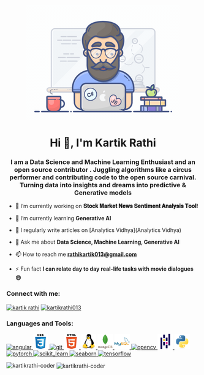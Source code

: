 <div style="text-align:center;">
  <img src="https://github.com/kartikrathi-coder/Kartikrathi-coder/blob/main/68747470733a2f2f63646e2e6472696262626c652e636f6d2f75736572732f313136323037372f73637265656e73686f74732f333834383931342f70726f6772616d6d65722e676966.gif" alt="Your Alt Text" width="400" height="300" style="margin:auto;">
</div>

<h1 align="center">Hi 👋, I'm Kartik Rathi</h1>
<h3 align="center">I am a Data Science and Machine Learning Enthusiast and an open source contributor . Juggling algorithms like a circus performer and contributing code to the open source carnival. Turning data into insights and dreams into predictive & Generative models</h3>

- 🔭 I’m currently working on **𝐒𝐭𝐨𝐜𝐤 𝐌𝐚𝐫𝐤𝐞𝐭 𝐍𝐞𝐰𝐬 𝐒𝐞𝐧𝐭𝐢𝐦𝐞𝐧𝐭 𝐀𝐧𝐚𝐥𝐲𝐬𝐢𝐬 𝐓𝐨𝐨𝐥!**

- 🌱 I’m currently learning **Generative AI**

- 📝 I regularly write articles on [Analytics Vidhya](Analytics Vidhya)

- 💬 Ask me about **Data Science, Machine Learning, Generative AI**

- 📫 How to reach me **rathikartik013@gmail.com**

- ⚡ Fun fact **I can relate day to day real-life tasks with movie dialogues 😎**

<h3 align="left">Connect with me:</h3>
<p align="left">
<a href="https://linkedin.com/in/kartik rathi" target="blank"><img align="center" src="https://raw.githubusercontent.com/rahuldkjain/github-profile-readme-generator/master/src/images/icons/Social/linked-in-alt.svg" alt="kartik rathi" height="30" width="40" /></a>
<a href="https://instagram.com/kartikrathi013" target="blank"><img align="center" src="https://raw.githubusercontent.com/rahuldkjain/github-profile-readme-generator/master/src/images/icons/Social/instagram.svg" alt="kartikrathi013" height="30" width="40" /></a>
</p>

<h3 align="left">Languages and Tools:</h3>
<p align="left"> <a href="https://angular.io" target="_blank" rel="noreferrer"> <img src="https://angular.io/assets/images/logos/angular/angular.svg" alt="angular" width="40" height="40"/> </a> <a href="https://www.w3schools.com/css/" target="_blank" rel="noreferrer"> <img src="https://raw.githubusercontent.com/devicons/devicon/master/icons/css3/css3-original-wordmark.svg" alt="css3" width="40" height="40"/> </a> <a href="https://git-scm.com/" target="_blank" rel="noreferrer"> <img src="https://www.vectorlogo.zone/logos/git-scm/git-scm-icon.svg" alt="git" width="40" height="40"/> </a> <a href="https://www.w3.org/html/" target="_blank" rel="noreferrer"> <img src="https://raw.githubusercontent.com/devicons/devicon/master/icons/html5/html5-original-wordmark.svg" alt="html5" width="40" height="40"/> </a> <a href="https://www.linux.org/" target="_blank" rel="noreferrer"> <img src="https://raw.githubusercontent.com/devicons/devicon/master/icons/linux/linux-original.svg" alt="linux" width="40" height="40"/> </a> <a href="https://www.mongodb.com/" target="_blank" rel="noreferrer"> <img src="https://raw.githubusercontent.com/devicons/devicon/master/icons/mongodb/mongodb-original-wordmark.svg" alt="mongodb" width="40" height="40"/> </a> <a href="https://www.mysql.com/" target="_blank" rel="noreferrer"> <img src="https://raw.githubusercontent.com/devicons/devicon/master/icons/mysql/mysql-original-wordmark.svg" alt="mysql" width="40" height="40"/> </a> <a href="https://opencv.org/" target="_blank" rel="noreferrer"> <img src="https://www.vectorlogo.zone/logos/opencv/opencv-icon.svg" alt="opencv" width="40" height="40"/> </a> <a href="https://pandas.pydata.org/" target="_blank" rel="noreferrer"> <img src="https://raw.githubusercontent.com/devicons/devicon/2ae2a900d2f041da66e950e4d48052658d850630/icons/pandas/pandas-original.svg" alt="pandas" width="40" height="40"/> </a> <a href="https://www.python.org" target="_blank" rel="noreferrer"> <img src="https://raw.githubusercontent.com/devicons/devicon/master/icons/python/python-original.svg" alt="python" width="40" height="40"/> </a> <a href="https://pytorch.org/" target="_blank" rel="noreferrer"> <img src="https://www.vectorlogo.zone/logos/pytorch/pytorch-icon.svg" alt="pytorch" width="40" height="40"/> </a> <a href="https://scikit-learn.org/" target="_blank" rel="noreferrer"> <img src="https://upload.wikimedia.org/wikipedia/commons/0/05/Scikit_learn_logo_small.svg" alt="scikit_learn" width="40" height="40"/> </a> <a href="https://seaborn.pydata.org/" target="_blank" rel="noreferrer"> <img src="https://seaborn.pydata.org/_images/logo-mark-lightbg.svg" alt="seaborn" width="40" height="40"/> </a> <a href="https://www.tensorflow.org" target="_blank" rel="noreferrer"> <img src="https://www.vectorlogo.zone/logos/tensorflow/tensorflow-icon.svg" alt="tensorflow" width="40" height="40"/> </a> </p>

<p><img align="left" src="https://github-readme-stats.vercel.app/api/top-langs?username=kartikrathi-coder&show_icons=true&locale=en&layout=compact" alt="kartikrathi-coder" /></p>

<p>&nbsp;<img align="center" src="https://github-readme-stats.vercel.app/api?username=kartikrathi-coder&show_icons=true&locale=en" alt="kartikrathi-coder" /></p>
